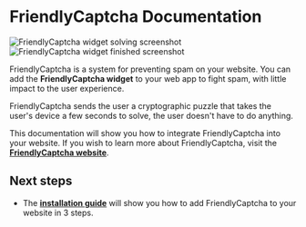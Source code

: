 # FriendlyCaptcha Documentation

![FriendlyCaptcha widget solving screenshot](https://i.imgur.com/BNRdsxS.png) ![FriendlyCaptcha widget finished screenshot](https://i.imgur.com/HlMY7QM.png)

FriendlyCaptcha is a system for preventing spam on your website.  You can add the **FriendlyCaptcha widget** to your web app to fight spam, with little impact to the user experience.

FriendlyCaptcha sends the user a cryptographic puzzle that takes the user's device a few seconds to solve, the user doesn't have to do anything.

This documentation will show you how to integrate FriendlyCaptcha into your website. If you wish to learn more about FriendlyCaptcha, visit the [**FriendlyCaptcha website**](https://friendlycaptcha.com).


## Next steps
* The [**installation guide**](/installation) will show you how to add FriendlyCaptcha to your website in 3 steps.